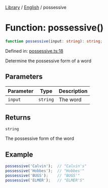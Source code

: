 <!-- markdownlint-disable -->
<!-- cspell: disable -->
[Library](../index.md) / [English](./index.md) / possessive

# Function: possessive()

```ts
function possessive(input: string): string;
```

Defined in: [possessive.ts:18](https://github.com/technobuddha/library/blob/main/src/possessive.ts#L18)

Determine the possessive form of a word

## Parameters

| Parameter | Type | Description |
| ------ | ------ | ------ |
| `input` | `string` | The word |

## Returns

`string`

The possessive form of the word

## Example

```typescript
possessive('Calvin');  // "Calvin's"
possessive('Hobbes');  // "Hobbes'"
possessive('BUGS');    // "BUGS'"
possessive('ELMER');   // "ELMER'S"
```

